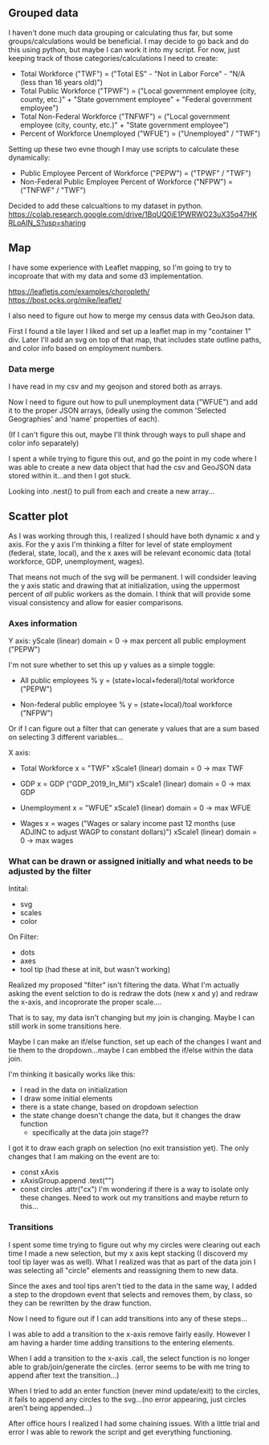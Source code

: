 ## Grouped data
I haven't done much data grouping or calculating thus far, but some groups/calculations would be beneficial. I may decide to go back and do this using python, but maybe I can work it into my script. For now, just keeping track of those categories/calculations I need to create:

- Total Workforce ("TWF") = ("Total ES" - "Not in Labor Force" - "N/A (less than 16 years old)")
- Total Public Workforce ("TPWF") = ("Local government employee (city, county, etc.)" + "State government employee" + "Federal government employee")
- Total Non-Federal Workforce ("TNFWF") = ("Local government employee (city, county, etc.)" + "State government employee")
- Percent of Workforce Unemployed ("WFUE") = ("Unemployed" / "TWF")

Setting up these two evne though I may use scripts to calculate these dynamically:
- Public Employee Percent of Workforce ("PEPW") = ("TPWF" / "TWF")
- Non-Federal Public Employee Percent of Workforce ("NFPW") = ("TNFWF" / "TWF")

Decided to add these calcualtions to my dataset in python. 
https://colab.research.google.com/drive/1BqUQ0jE1PWRWO23uX35q47HKRLoAIN_S?usp=sharing 

## Map
I have some experience with Leaflet mapping, so I'm going to try to incoproate that with my data and some d3 implementation. 

https://leafletjs.com/examples/choropleth/
https://bost.ocks.org/mike/leaflet/ 

I also need to figure out how to merge my census data with GeoJson data.

First I found a tile layer I liked and set up a leaflet map in my "container 1" div. Later I'll add an svg on top of that map, that includes state outline paths, and color info based on employment numbers. 

### Data merge
I have read in my csv and my geojson and stored both as arrays.

Now I need to figure out how to pull unemployment data ("WFUE") and add it to the proper JSON arrays, (ideally using the common 'Selected Geographies' and 'name' properties of each). 

(If I can't figure this out, maybe I'll think through ways to pull shape and color info separately)

I spent a while trying to figure this out, and go the point in my code where I was able to create a new data object that had the csv and GeoJSON data stored within it...and then I got stuck. 

Looking into .nest() to pull from each and create a new array...



## Scatter plot
As I was working through this, I realized I should have both dynamic x and y axis. For the y axis I'm thinking a filter for level of state employment (federal, state, local), and the x axes will be relevant economic data (total workforce, GDP, unemployment, wages).

That means not much of the svg will be permanent. I will condsider leaving the y axis static and drawing that at initialization, using the uppermost percent of *all* public workers as the domain. I think that will provide some visual consistency and allow for easier comparisons. 

### Axes information
Y axis:
    yScale (linear)
    domain = 0 -> max percent all public employment ("PEPW")

I'm not sure whether to set this up y values as a simple toggle:
- All public employees %
    y = (state+local+federal)/total workforce ("PEPW")

- Non-federal public employee %
    y = (state+local)/toal workforce ("NFPW")

Or if I can figure out a filter that can generate y values that are a sum  based on selecting 3 different variables...

X axis:
- Total Workforce
    x = "TWF"
    xScale1 (linear)
        domain = 0 -> max TWF

- GDP
    x = GDP ("GDP_2019_In_Mil")
    xScale1 (linear)
        domain = 0 -> max GDP

- Unemployment
    x = "WFUE"
    xScale1 (linear)
        domain = 0 -> max WFUE

- Wages
    x = wages ("Wages or salary income past 12 months (use ADJINC to adjust WAGP to constant dollars)")
    xScale1 (linear)
        domain = 0 -> max wages

### What can be drawn or assigned initially and what needs to be adjusted by the filter
Intital:
- svg
- scales
- color

On Filter:
- dots
- axes
- tool tip (had these at init, but wasn't working)

Realized my proposed "filter" isn't filtering the data. What I'm actually asking the event selction to do is redraw the dots (new x and y) and redraw the x-axis, and incoprorate the proper scale....

That is to say, my data isn't changing but my join is changing. Maybe I can still work in some transitions here.

Maybe I can make an if/else function, set up each of the changes I want and tie them to the dropdown...maybe I can embbed the if/else within the data join.

I'm thinking it basically works like this:
- I read in the data on initialization
- I draw some initial elements
- there is a state change, based on dropdown selection
- the state change doesn't change the data, but it changes the draw function
    - specifically at the data join stage??

I got it to draw each graph on selection (no exit transistion yet). The only changes that I am making on the event are to:
- const xAxis
- xAxisGroup.append
    .text("")
- const circles
    .attr("cx")
I'm wondering if there is a way to isolate only these changes. Need to work out my transitions and maybe return to this...

### Transitions
I spent some time trying to figure out why my circles were clearing out each time I made a new selection, but my x axis kept stacking (I discoverd my tool tip layer was as well). What I realized was that as part of the data join I was selecting all "circle" elements and reassigning them to new data. 

Since the axes and tool tips aren't tied to the data in the same way, I added a step to the dropdown event that selects and removes them, by class, so they can be rewritten by the draw function. 

Now I need to figure out if I can add transitions into any of these steps...

I was able to add a transition to the x-axis remove fairly easily. However I am having a harder time adding transitions to the entering elements. 

When I add a transition to the x-axis .call, the select function is no longer able to grab/join/generate the circles. (error seems to be with me tring to append after text the transition...)

When I tried to add an enter function (never mind update/exit) to the circles, it fails to append any circles to the svg...(no error appearing, just circles aren't being appended...)

After office hours I realized I had some chaining issues. With a little trial and error I was able to rework the script and get everything functioning. 